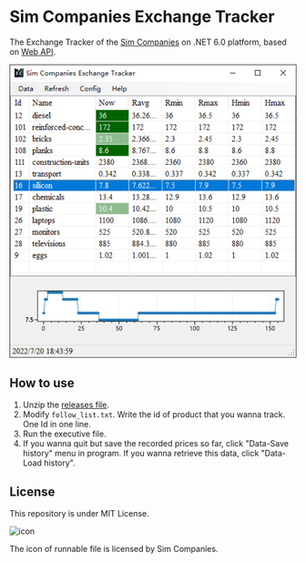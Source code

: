 #  Sim Companies Exchange Tracker

The Exchange Tracker of the [Sim Companies](www.simcompanies.com) on .NET 6.0 platform, based on [Web API](www.simcompanies.com/articles/api). 

![screenshot](https://github.com/bac0id/simcompanies-exchange-tracker/blob/master/screenshot-1.png?raw=true)

## How to use

1. Unzip the [releases file](github.com/bac0id/simcompanies-exchange-tracker/releases). 
2. Modify `follow_list.txt`. Write the id of product that you wanna track. One Id in one line. 
3. Run the executive file. 
4. If you wanna quit but save the recorded prices so far, click "Data-Save history" menu in program. If you wanna retrieve this data, click "Data-Load history".

## License

This repository is under MIT License. 

![icon](d1fxy698ilbz6u.cloudfront.net/static/images/favico/favicon.ico)

The icon of runnable file is licensed by Sim Companies. 
